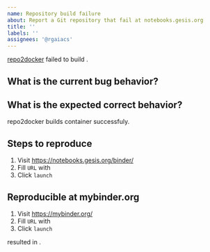 ```yaml
---
name: Repository build failure
about: Report a Git repository that fail at notebooks.gesis.org
title: ''
labels: ''
assignees: '@rgaiacs'
---
```


[repo2docker](https://github.com/jupyterhub/repo2docker) failed to build <failed-repository-url>.

## What is the current bug behavior?

<!-- Paste the build logs -->

## What is the expected correct behavior?

repo2docker builds container successfuly.

## Steps to reproduce

1. Visit https://notebooks.gesis.org/binder/
2. Fill `URL` with <failed-repository-url>
3. Click `launch`

## Reproducible at mybinder.org

1. Visit https://mybinder.org/
2. Fill `URL` with <failed-repository-url>
3. Click `launch`

resulted in <!-- same issue / different issue / no issue -->.

